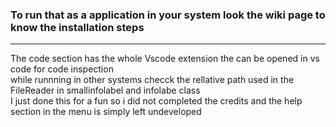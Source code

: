 ### To run that as a application in your system look the wiki page to know the installation steps

***
 
The code section has the whole Vscode extension the can be opened in vs code for code inspection<br/>
while runnning in other systems checck the rellative path used in the FileReader in smallinfolabel and infolabe class<br/>
I just done this for a fun so i did not completed the credits and the help section in the menu is simply left undeveloped<br/>
